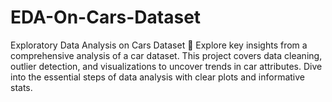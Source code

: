 # EDA-On-Cars-Dataset
Exploratory Data Analysis on Cars Dataset 🚗 Explore key insights from a comprehensive analysis of a car dataset. This project covers data cleaning, outlier detection, and visualizations to uncover trends in car attributes. Dive into the essential steps of data analysis with clear plots and informative stats.

